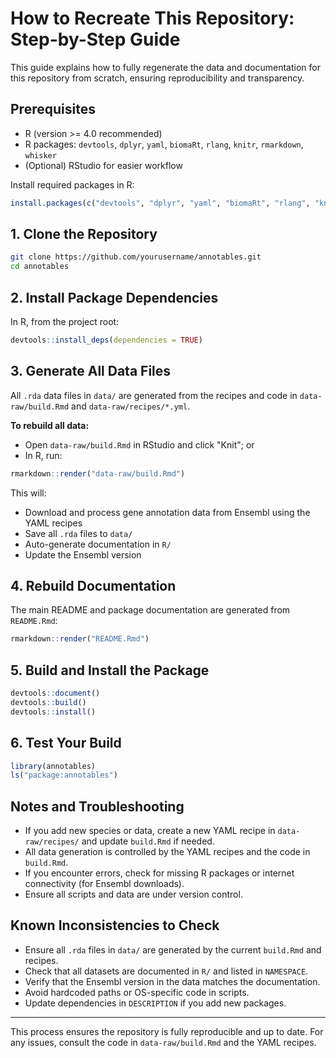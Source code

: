 # How to Recreate This Repository: Step-by-Step Guide

This guide explains how to fully regenerate the data and documentation for this repository from scratch, ensuring reproducibility and transparency.

## Prerequisites

- R (version >= 4.0 recommended)
- R packages: `devtools`, `dplyr`, `yaml`, `biomaRt`, `rlang`, `knitr`, `rmarkdown`, `whisker`
- (Optional) RStudio for easier workflow

Install required packages in R:

```r
install.packages(c("devtools", "dplyr", "yaml", "biomaRt", "rlang", "knitr", "rmarkdown", "whisker"))
```

## 1. Clone the Repository

```sh
git clone https://github.com/yourusername/annotables.git
cd annotables
```

## 2. Install Package Dependencies

In R, from the project root:

```r
devtools::install_deps(dependencies = TRUE)
```

## 3. Generate All Data Files

All `.rda` data files in `data/` are generated from the recipes and code in `data-raw/build.Rmd` and `data-raw/recipes/*.yml`.

**To rebuild all data:**

- Open `data-raw/build.Rmd` in RStudio and click "Knit"; or
- In R, run:

```r
rmarkdown::render("data-raw/build.Rmd")
```

This will:
- Download and process gene annotation data from Ensembl using the YAML recipes
- Save all `.rda` files to `data/`
- Auto-generate documentation in `R/`
- Update the Ensembl version

## 4. Rebuild Documentation

The main README and package documentation are generated from `README.Rmd`:

```r
rmarkdown::render("README.Rmd")
```

## 5. Build and Install the Package

```r
devtools::document()
devtools::build()
devtools::install()
```

## 6. Test Your Build

```r
library(annotables)
ls("package:annotables")
```

## Notes and Troubleshooting

- If you add new species or data, create a new YAML recipe in `data-raw/recipes/` and update `build.Rmd` if needed.
- All data generation is controlled by the YAML recipes and the code in `build.Rmd`.
- If you encounter errors, check for missing R packages or internet connectivity (for Ensembl downloads).
- Ensure all scripts and data are under version control.

## Known Inconsistencies to Check

- Ensure all `.rda` files in `data/` are generated by the current `build.Rmd` and recipes.
- Check that all datasets are documented in `R/` and listed in `NAMESPACE`.
- Verify that the Ensembl version in the data matches the documentation.
- Avoid hardcoded paths or OS-specific code in scripts.
- Update dependencies in `DESCRIPTION` if you add new packages.

---

This process ensures the repository is fully reproducible and up to date. For any issues, consult the code in `data-raw/build.Rmd` and the YAML recipes.
